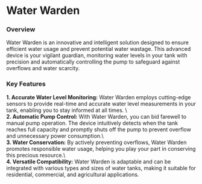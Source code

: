 # Water Warden
### Overview
Water Warden is an innovative and intelligent solution designed to ensure efficient water usage and prevent potential water wastage. This advanced device is your vigilant guardian, monitoring water levels in your tank with precision and automatically controlling the pump to safeguard against overflows and water scarcity.

### Key Features
**1. Accurate Water Level Monitoring:** Water Warden employs cutting-edge sensors to provide real-time and accurate water level measurements in your tank, enabling you to stay informed at all times. \ \
**2. Automatic Pump Control:** With Water Warden, you can bid farewell to manual pump operation. The device intuitively detects when the tank reaches full capacity and promptly shuts off the pump to prevent overflow and unnecessary power consumption.\ \
**3. Water Conservation:** By actively preventing overflows, Water Warden promotes responsible water usage, helping you play your part in conserving this precious resource.\ \
**4. Versatile Compatibility:** Water Warden is adaptable and can be integrated with various types and sizes of water tanks, making it suitable for residential, commercial, and agricultural applications.
